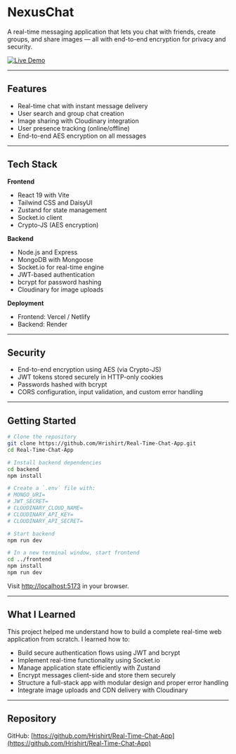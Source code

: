 # NexusChat

A real-time messaging application that lets you chat with friends, create groups, and share images — all with end-to-end encryption for privacy and security.

[![Live Demo](https://img.shields.io/badge/Live%20Demo-Click%20Here-blue)](https://real-time-chat-app-maew.onrender.com/login)

---

## Features

- Real-time chat with instant message delivery
- User search and group chat creation
- Image sharing with Cloudinary integration
- User presence tracking (online/offline)
- End-to-end AES encryption on all messages

---

## Tech Stack

**Frontend**
- React 19 with Vite
- Tailwind CSS and DaisyUI
- Zustand for state management
- Socket.io client
- Crypto-JS (AES encryption)

**Backend**
- Node.js and Express
- MongoDB with Mongoose
- Socket.io for real-time engine
- JWT-based authentication
- bcrypt for password hashing
- Cloudinary for image uploads

**Deployment**
- Frontend: Vercel / Netlify
- Backend: Render

---

## Security

- End-to-end encryption using AES (via Crypto-JS)
- JWT tokens stored securely in HTTP-only cookies
- Passwords hashed with bcrypt
- CORS configuration, input validation, and custom error handling

---

## Getting Started

```bash
# Clone the repository
git clone https://github.com/Hrishirt/Real-Time-Chat-App.git
cd Real-Time-Chat-App

# Install backend dependencies
cd backend
npm install

# Create a `.env` file with:
# MONGO_URI=
# JWT_SECRET=
# CLOUDINARY_CLOUD_NAME=
# CLOUDINARY_API_KEY=
# CLOUDINARY_API_SECRET=

# Start backend
npm run dev

# In a new terminal window, start frontend
cd ../frontend
npm install
npm run dev
```

Visit [http://localhost:5173](http://localhost:5173) in your browser.

---

## What I Learned

This project helped me understand how to build a complete real-time web application from scratch. I learned how to:

- Build secure authentication flows using JWT and bcrypt
- Implement real-time functionality using Socket.io
- Manage application state efficiently with Zustand
- Encrypt messages client-side and store them securely
- Structure a full-stack app with modular design and proper error handling
- Integrate image uploads and CDN delivery with Cloudinary

---

## Repository

GitHub: [https://github.com/Hrishirt/Real-Time-Chat-App](https://github.com/Hrishirt/Real-Time-Chat-App)
